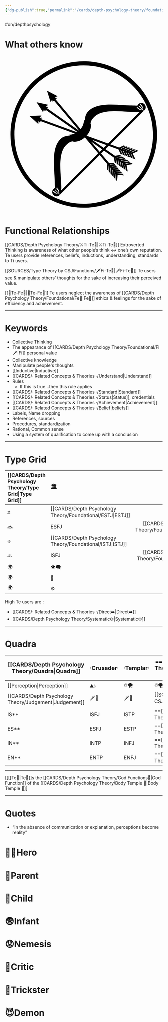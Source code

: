 ```yaml
---
{"dg-publish":true,"permalink":"/cards/depth-psychology-theory/foundational/te/","noteIcon":"1","created":"2022-12-27T21:20:33.776+01:00","updated":"2023-06-22T21:01:25.986+02:00"}
---
```


#on/depthpsychology 
# What others know 
<svg xmlns="http://www.w3.org/2000/svg" viewBox="0 0 936 936" xml:space="preserve" width="center" height="100"><path d="m324.1 828.4 504.1-504.1.2-.2c.1-.1.2-.2.3-.2 9.8-9.8 9.7-26-.4-36-10.1-10.1-26.2-10.3-36-.4-2.8 2.8-4.7 6-5.9 9.5-9-.8-16.9-1.1-16.9-1.1s-40.2-.6-64.2-2.3c-72.6-5-163-11.3-209 34.7-18.4 18.4-20.2 37-21.8 55 0 .5-.1 1-.1 1.5l-4.9-3.2c-1.7 18.3-3.5 37.3-27 60.8s-42.4 25.3-60.8 27l3.2 4.9c-.5 0-1 .1-1.5.1-18 1.7-36.6 3.4-55 21.8-46 46-39.7 136.4-34.7 209 1.7 23.9 2.3 63.9 2.3 63.9s.3 7.9 1.2 17c-3.4 1.2-6.7 3.1-9.4 5.9-9.8 9.8-9.7 26 .4 36 10.1 10.1 26.2 10.3 36 .4-.3.1-.2.1-.1 0-.1 0-.1 0 0 0zm8-100.1c-4.8-69.3-10.7-155.6 30.8-197.1 15-15 24.8-21.1 41.5-22.7.5 0 1-.1 1.5-.1l1.7 4c19.8-1.9 44.4-4.2 72.3-32.1 27.9-27.9 30.3-52.5 32.1-72.3l-4-1.7c0-.5.1-1 .1-1.5 1.6-16.8 7.6-26.5 22.7-41.5 41.5-41.5 127.8-35.6 197.1-30.8 28.5 2 53.5 3.7 72 1.8l-466 466c1.9-18.6.2-43.5-1.8-72z"/><path d="m298 794.2 18.5 18.5c.9-1.3 1.3-2.5 1.4-3.7.1-1.2-.3-2.8-1.2-4.6-.9-1.8-2.9-4.7-6.2-8.5-2.7-3.2-4.2-5.7-4.7-7.4-.4-1.7.1-3.4 1.7-4.9.5-.5 1.4-1.2 2.7-2l.7.7c-.6.6-.9 1.1-1 1.6-.1.7.1 1.6.6 2.6s1.7 2.6 3.5 4.8c2.9 3.6 4.8 6.4 5.7 8.4.6 1.5 1 3.2 1 5 0 1.9-.2 3.5-.7 4.9-.5 1.4-1.3 2.9-2.4 4.2l8.6 8.6-2.3 2.3-8.6-8.6c-2.1 1.7-4.4 2.6-6.9 3-2.5.3-4.9 0-7.3-.9-1.8-.7-4.6-2.6-8.5-5.8-2.3-1.9-4-3.1-5-3.5-1-.5-1.8-.7-2.4-.5-.4.1-1 .4-1.6 1.1l-.7-.7c.9-1.4 1.6-2.3 2-2.7.8-.8 1.8-1.3 3-1.6 1.2-.2 2.4 0 3.7.6 1.3.6 3.2 1.9 5.7 4.1 3.7 3.1 6.5 5.2 8.4 6.1 1.9.9 3.4 1.3 4.6 1.2 1.2-.1 2.5-.5 3.8-1.4l-18.5-18.5 2.4-2.4zm497.7-497.8 18.5 18.5c.9-1.3 1.3-2.5 1.4-3.7.1-1.2-.3-2.8-1.2-4.6-.9-1.8-2.9-4.7-6.2-8.5-2.7-3.2-4.2-5.7-4.7-7.4-.4-1.7.1-3.4 1.7-4.9.5-.5 1.4-1.2 2.7-2l.7.7c-.6.6-.9 1.1-1 1.6-.1.7.1 1.6.6 2.6s1.7 2.6 3.5 4.8c2.9 3.6 4.8 6.4 5.7 8.4.6 1.5 1 3.2 1 5 0 1.9-.2 3.5-.7 4.9-.5 1.4-1.3 2.9-2.4 4.2l8.6 8.6-2.3 2.3-8.6-8.6c-2.1 1.7-4.4 2.6-6.9 3-2.5.3-4.9 0-7.3-.9-1.8-.7-4.6-2.6-8.5-5.8-2.3-1.9-4-3.1-5-3.5-1-.5-1.8-.7-2.4-.5-.4.1-1 .4-1.6 1.1l-.7-.7c.9-1.4 1.6-2.3 2-2.7.8-.8 1.8-1.3 3-1.6 1.2-.2 2.4 0 3.7.6 1.3.6 3.2 1.9 5.7 4.1 3.7 3.1 6.5 5.2 8.4 6.1 1.9.9 3.4 1.3 4.6 1.2 1.2-.1 2.5-.5 3.8-1.4l-18.5-18.5 2.4-2.4z" style="fill:#fff"/><path d="m271 275.3-21.4-67.6 62.8 32.8-26.4 10.6-15 24.2z"/><path d="m283.4 273.3-9.2-36.2 34.1 15.4-24.9 20.8z"/><path d="m654.8 648.6-8.2-9.7-29.6-2.6-339.7-404.9-1.1 1-6.9 5.8-1.2.9L607.9 644l-2.6 29.6 8.2 9.8 2.8-31.7 2.2 2.7-2.7 31.6 8.2 9.8 2.7-31.7 2.3 2.7-2.8 31.7 8.2 9.8 2.8-31.7 2.2 2.7-2.7 31.6 8.2 9.8 2.7-31.7 2.3 2.7-2.8 31.7 8.2 9.8 2.8-31.7 2.2 2.7-2.7 31.6 8.2 9.8 3.3-38 37.9 3.3-8.2-9.8-31.6-2.7-2.2-2.7 31.6 2.8-8.2-9.8-31.6-2.8-2.2-2.7 31.5 2.8-8.2-9.8-31.6-2.7-2.2-2.7 31.6 2.8-8.2-9.8-31.6-2.8-2.2-2.7 31.5 2.8-8.2-9.8-31.6-2.7-2.2-2.7zM226 335.8l-38.2-59.7 69.2 15.5-22.7 17.1-8.3 27.1z"/><path d="M237.4 330.7 219.2 298l36.9 6-18.7 26.7z"/><path d="m693.3 597.1-10.5-7.3-29.2 5.1-432.9-303.1-.8 1.2-5.2 7.4-.9 1.2 433 303.2 5.1 29.2 10.5 7.3-5.5-31.3 2.8 2 5.6 31.3 10.4 7.4-5.5-31.4 2.9 2 5.5 31.3L689 660l-5.5-31.3 2.9 2 5.5 31.3 10.5 7.3-5.6-31.3 2.9 2 5.5 31.3 10.5 7.3-5.6-31.3 2.9 2 5.5 31.3 10.5 7.3-6.6-37.6 37.5-6.6-10.5-7.3-31.2 5.5-2.9-2 31.2-5.5-10.4-7.3-31.2 5.5-2.9-2 31.2-5.5-10.4-7.3-31.3 5.5-2.8-2 31.2-5.5-10.5-7.4-31.2 5.5-2.8-2 31.2-5.5-10.5-7.3-31.2 5.5-2.8-2zM198.1 405.9l-52.4-47.8 70.9-3-17.5 22.4-1 28.4z"/><path d="m207.9 398-26.1-26.8 37.2-3.7-11.1 30.5z"/><path d="m717.1 537.4-12-4.4-26.8 12.5-496.7-180.7-.5 1.3-3.1 8.5-.5 1.4 496.7 180.8 12.5 26.9 12 4.4-13.4-28.9 3.3 1.2 13.4 28.9 12 4.3-13.4-28.8 3.3 1.2 13.4 28.8 12 4.4-13.4-28.8 3.2 1.2 13.5 28.8 12 4.3-13.5-28.8 3.3 1.2 13.4 28.8 12.1 4.4-13.5-28.8 3.3 1.2 13.4 28.8 12 4.4-16.1-34.6 34.5-16.1-12-4.4-28.7 13.4-3.3-1.2 28.7-13.4-12-4.4-28.7 13.4-3.3-1.2 28.7-13.4-12-4.3-28.7 13.4-3.2-1.2 28.7-13.4-12-4.4-28.8 13.4-3.2-1.2 28.7-13.4-12-4.3-28.7 13.4-3.3-1.2z"/><path d="M903.3 467.1c-.6-240.4-195.9-434.9-436.2-434.4S32.2 228.6 32.7 468.9s195.8 434.8 436.2 434.3 434.9-195.8 434.4-436.1zM56 469.4C55.5 242.1 239.3 57.5 466.6 57S878.5 240.3 879 467.6 695.6 879.5 468.4 880 56.5 696.7 56 469.4z"/></svg>
# Functional Relationships 

[[CARDS/Depth Psychology Theory/⚔️Ti-Te🏹\|⚔️Ti-Te🏹]]
Extroverted Thinking is awareness of what other people’s think ↔️ one’s own reputation. Te users provide references, beliefs, inductions, understanding, standards to Ti users. 

[[SOURCES/Type Theory by CSJ/Functions/🗡️Fi-Te🏹\|🗡️Fi-Te🏹]]
Te users see & manipulate others’ thoughts for the sake of increasing their perceived value.  

[[🏹Te-Fe💉\|🏹Te-Fe💉]]
Te users neglect the awareness of [[CARDS/Depth Psychology Theory/Foundational/Fe💉\|Fe💉]] ethics & feelings for the sake of efficiency and achievement.  

--- 
# Keywords
- Collective Thinking
- The appearance of [[CARDS/Depth Psychology Theory/Foundational/Fi🗡️\|Fi]] personal value 
- Collective knowledge
- Manipulate people's thoughts 
- [[Inductive\|Inductive]]
- [[CARDS/· Related Concepts & Theories ·/Understand\|Understand]]
- Rules
	- If this is true...then this rule applies 
- [[CARDS/· Related Concepts & Theories ·/Standard\|Standard]]
- [[CARDS/· Related Concepts & Theories ·/Status\|Status]], credentials
- [[CARDS/· Related Concepts & Theories ·/Achievement\|Achievement]]
- [[CARDS/· Related Concepts & Theories ·/Belief\|beliefs]]
- Labels, Name dropping
- References, sources 
- Procedures, standardization
- Rational, Common sense
- Using a system of qualification to come up with a conclusion

---
# Type Grid 

| [[CARDS/Depth Psychology Theory/Type Grid\|Type Grid]]         | <font size="4"> 🏛️</font> | <font size="4"> 🧰</font> | <font size="4"> 🔮</font> | <font size="4"> 🦄</font> | 💬 |💬| 💬 |
|:--------------------- |:------------------------- |:-------------------------:|:------------------------------------------------ |:------------------------- |:--------------------------- |:--------------------------- |:--------------------------- |
| 🔛| [[CARDS/Depth Psychology Theory/Foundational/ESTJ\|ESTJ]]|ESTP| [[CARDS/Depth Psychology Theory/Foundational/ENTJ\|ENTJ]]| ENFJ| ➡️| 👋| 🏆|
| 🔜| ESFJ|[[CARDS/Depth Psychology Theory/Foundational/ESFP\|ESFP]] |ENTP| [[CARDS/Depth Psychology Theory/Foundational/ENFP\|ENFP]]| ↪️| 👋| 🏃‍♂️                       |
| 🔝| [[CARDS/Depth Psychology Theory/Foundational/ISTJ\|ISTJ]]|ISTP| [[CARDS/Depth Psychology Theory/Foundational/INTJ\|INTJ]]| INFJ| 🧘‍♂️ | 🏃‍♂️ | 🔙 | 
| 🔙| ISFJ|[[CARDS/Depth Psychology Theory/Foundational/ISFP\|ISFP]]| INTP| [[CARDS/Depth Psychology Theory/Foundational/INFP\|INFP]]| ↪️| 🧘‍♂️| 🏆                          |
|🌍 | 👁️‍🗨️|👁️‍🗨️| 🧲| 🧲||                             |                             |
| 🌍 | 🐜|🦊| 🦊| 🐜||                             |                             |
|🌍| ⚙️|👀| ⚙️| 👀|                             |                             |                             |
High Te users are : 
- [[CARDS/· Related Concepts & Theories ·/Direct➡️\|Direct➡️]] 
- [[CARDS/Depth Psychology Theory/Systematic⚙️\|Systematic⚙️]] 
---
# Quadra  

| <font size="4"> [[CARDS/Depth Psychology Theory/Quadra\|Quadra]]</font>| <font size="4"> ·Crusader·</font> | <font size="4"> ·Templar·</font> | <font size="4"> ==·[[CARDS/Depth Psychology Theory/Wayfarer🌠⚖️\|Wayfarer🌠⚖️]]·==</font> | <font size="4"> ==·[[CARDS/Depth Psychology Theory/Philosopher⚖️🏞️\|Philosopher⚖️🏞️]]·==</font> |
| -------------- | ------------------------- | ------------------------ | ------------------------ | ------------------------- |
| [[Perception\|Perception]] | ⛰️💧  | 🔥🌪️ | 🔥🌪️ | ⛰️💧 |
| [[CARDS/Depth Psychology Theory/Judgement\|Judgement]]  | 🗡️💉  | 🗡️💉 | [[SOURCES/Type Theory by CSJ/Functions/🗡️Fi-Te🏹\|🗡️Fi-Te🏹]] |[[SOURCES/Type Theory by CSJ/Functions/🗡️Fi-Te🏹\|🗡️Fi-Te🏹]]   |
| IS**             | ISFJ             | ISTP            | ==[[CARDS/Depth Psychology Theory/Foundational/ISFP\|ISFP]]==              | ==[[CARDS/Depth Psychology Theory/Foundational/ISTJ\|ISTJ]]==                  |
| ES**             |ESFJ                | ESTP              | ==[[CARDS/Depth Psychology Theory/Foundational/ESFP\|ESFP]]==               | ==[[CARDS/Depth Psychology Theory/Foundational/ESTJ\|ESTJ]]==                  |
| IN**             | INTP              | INFJ               | ==[[CARDS/Depth Psychology Theory/Foundational/INTJ\|INTJ]]==             | ==[[CARDS/Depth Psychology Theory/Foundational/INFP\|INFP]]==                  |
| EN**             | ENTP                | ENFJ              | ==[[CARDS/Depth Psychology Theory/Foundational/ENTJ\|ENTJ]]==              | ==[[CARDS/Depth Psychology Theory/Foundational/ENFP\|ENFP]]==                  |

---
[[[[Te🏹\|Te🏹]]s the [[CARDS/Depth Psychology Theory/God Functions🙏\|God Function]] of the [[CARDS/Depth Psychology Theory/Body Temple 🌳\|Body Temple 🌳]]

---
# Quotes 
- “In the absence of communication or explanation, perceptions become reality”

# 🦸‍♂️Hero 
# 🤨Parent 
# 👼Child 
# 😨Infant 
# 😟Nemesis 
# 🤔Critic 
# 🤡Trickster 
# 😈Demon